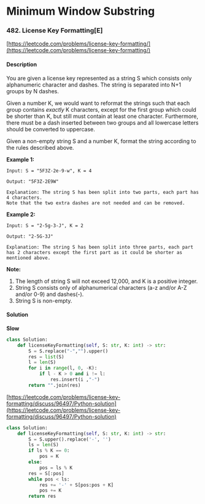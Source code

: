 # Minimum Window Substring



### 482. License Key Formatting\[E\]

[https://leetcode.com/problems/license-key-formatting/](https://leetcode.com/problems/license-key-formatting/)

#### Description

You are given a license key represented as a string S which consists only alphanumeric character and dashes. The string is separated into N+1 groups by N dashes.

Given a number K, we would want to reformat the strings such that each group contains _exactly_ K characters, except for the first group which could be shorter than K, but still must contain at least one character. Furthermore, there must be a dash inserted between two groups and all lowercase letters should be converted to uppercase.

Given a non-empty string S and a number K, format the string according to the rules described above.

**Example 1:**

```text
Input: S = "5F3Z-2e-9-w", K = 4

Output: "5F3Z-2E9W"

Explanation: The string S has been split into two parts, each part has 4 characters.
Note that the two extra dashes are not needed and can be removed.
```

**Example 2:**

```text
Input: S = "2-5g-3-J", K = 2

Output: "2-5G-3J"

Explanation: The string S has been split into three parts, each part has 2 characters except the first part as it could be shorter as mentioned above.
```

**Note:**

1. The length of string S will not exceed 12,000, and K is a positive integer.
2. String S consists only of alphanumerical characters \(a-z and/or A-Z and/or 0-9\) and dashes\(-\).
3. String S is non-empty.

#### Solution

**Slow**

```python
class Solution:
    def licenseKeyFormatting(self, S: str, K: int) -> str:
        S = S.replace("-","").upper()
        res = list(S)
        l = len(S)
        for i in range(l, 0, -K):
            if l - K > 0 and i != l:
                res.insert(i ,"-")
        return "".join(res)
```

[https://leetcode.com/problems/license-key-formatting/discuss/96497/Python-solution](https://leetcode.com/problems/license-key-formatting/discuss/96497/Python-solution)

```python
class Solution:
    def licenseKeyFormatting(self, S: str, K: int) -> str:
        S = S.upper().replace('-', '')
        ls = len(S)
        if ls % K == 0:
            pos = K
        else:
            pos = ls % K
        res = S[:pos]
        while pos < ls:
            res += '-' + S[pos:pos + K]
            pos += K
        return res
```

